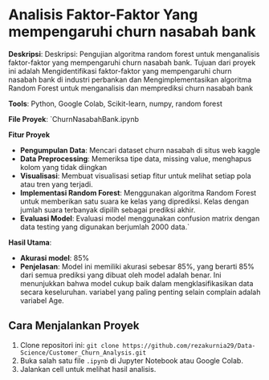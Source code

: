 # Analisis Faktor-Faktor Yang mempengaruhi churn nasabah bank

**Deskripsi**: Deskripsi: Pengujian algoritma random forest untuk menganalisis faktor-faktor yang
mempengaruhi churn nasabah bank. Tujuan dari proyek ini adalah Mengidentifikasi faktor-faktor yang mempengaruhi churn nasabah bank di industri perbankan dan Mengimplementasikan algoritma Random Forest untuk menganalisis dan memprediksi churn nasabah bank

**Tools**: Python, Google Colab, Scikit-learn, numpy, random forest

**File Proyek**: `ChurnNasabahBank.ipynb

**Fitur Proyek**

- **Pengumpulan Data**: Mencari dataset churn nasabah di situs web kaggle
- **Data Preprocessing**: Memeriksa tipe data, missing value, menghapus kolom yang tidak diingkan
- **Visualisasi**: Membuat visualisasi setiap fitur untuk melihat setiap pola atau tren yang terjadi.
- **Implementasi Random Forest**: Menggunakan algoritma Random Forest untuk memberikan satu suara ke kelas yang
diprediksi. Kelas dengan jumlah suara terbanyak dipilih sebagai prediksi akhir.
- **Evaluasi Model**: Evaluasi model menggunakan confusion matrix dengan data testing yang digunakan berjumlah 2000 data.`

**Hasil Utama**:
  - **Akurasi model**: 85%
  - **Penjelasan**: Model ini memiliki akurasi sebesar 85%, yang berarti 85% dari semua prediksi
yang dibuat oleh model adalah benar. Ini menunjukkan bahwa model cukup baik
dalam mengklasifikasikan data secara keseluruhan. variabel yang paling penting selain complain adalah variabel Age. 
   

 ## Cara Menjalankan Proyek
1. Clone repositori ini: `git clone https://github.com/rezakurnia29/Data-Science/Customer_Churn_Analysis.git`
2. Buka salah satu file `.ipynb` di Jupyter Notebook atau Google Colab.
3. Jalankan cell untuk melihat hasil analisis.
